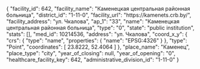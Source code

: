 {
    "facility_id": 642,
    "facility_name": "Каменецкая центральная районная больница",
    "district_id": "1-11-0",
    "facility_url": "https:\/\/kamenets.crb.by\/",
    "facility_address": "ул. Чкалова",
    "ap_1": "33",
    "name": "Каменецкая центральная районная больница",
    "type": "0",
    "state": "public institution",
    "stats": [],
    "med_id": 10214536,
    "address": "ул. Чкалова",
    "coord_x_y": {
        "crs": {
            "type": "name",
            "properties": {
                "name": "EPSG:4326"
            }
        },
        "type": "Point",
        "coordinates": [
            23.8222,
            52.4064
        ]
    },
    "place_name": "Каменец",
    "place_type": "city",
    "year_of_closing": null,
    "year_of_opening": "0",
    "healthcare_facility_key": 642,
    "administrative_division_id": "1-11-0"
}